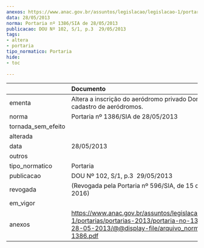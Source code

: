 ```yaml
---
anexos: https://www.anac.gov.br/assuntos/legislacao/legislacao-1/portarias/portarias-2013/portaria-no-1386-sia-de-28-05-2013/@@display-file/arquivo_norma/PA2013-1386.pdf
data: 28/05/2013
norma: Portaria nº 1386/SIA de 28/05/2013
publicacao: DOU Nº 102, S/1, p.3  29/05/2013
tags:
- altera
- portaria
tipo_normatico: Portaria
hide: 
- toc 
 
---
```


|                    | Documento                                                                                                                                                         |
|:-------------------|:------------------------------------------------------------------------------------------------------------------------------------------------------------------|
| ementa             | Altera a inscrição do aeródromo privado Domélia (SP) no cadastro de aeródromos.                                                                                   |
| norma              | Portaria nº 1386/SIA de 28/05/2013                                                                                                                                |
| tornada_sem_efeito |                                                                                                                                                                   |
| alterada           |                                                                                                                                                                   |
| data               | 28/05/2013                                                                                                                                                        |
| outros             |                                                                                                                                                                   |
| tipo_normatico     | Portaria                                                                                                                                                          |
| publicacao         | DOU Nº 102, S/1, p.3  29/05/2013                                                                                                                                  |
| revogada           | (Revogada pela Portaria nº 596/SIA, de 15 de março de 2016)                                                                                                       |
| em_vigor           |                                                                                                                                                                   |
| anexos             | https://www.anac.gov.br/assuntos/legislacao/legislacao-1/portarias/portarias-2013/portaria-no-1386-sia-de-28-05-2013/@@display-file/arquivo_norma/PA2013-1386.pdf |